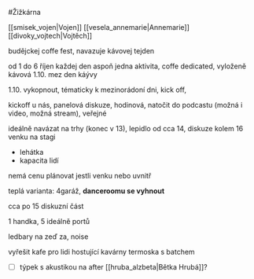 
#Žižkárna 

[[smisek_vojen|Vojen]] [[vesela_annemarie|Annemarie]] [[divoky_vojtech|Vojtěch]]

budějckej coffe fest, navazuje kávovej tejden

od 1 do 6 říjen každej den aspoň jedna aktivita, coffe dedicated, vyloženě kávová
1.10. mez den káývy

1.10. vykopnout, tématicky k mezinorádoní dni, kick off,

kickoff u nás, panelová diskuze, hodinová, natočit do podcastu (možná i video, možná stream), veřejné

ideálně navázat na trhy (konec v 13), lepidlo od cca 14, diskuze kolem 16 venku na stagi
- lehátka
- kapacita lidí

nemá cenu plánovat jestli venku nebo uvnitř

teplá varianta: 4garáž, __danceroomu se vyhnout__

cca po 15 diskuzní část

1 handka, 5 ideálně portů

ledbary na zeď za, noise

vyřešit kafe pro lidi
hostující kavárny termoska s batchem

- [ ] týpek s akustikou na after [[hruba_alzbeta|Bětka Hrubá]]?